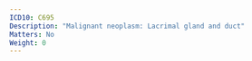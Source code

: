 ```yaml
---
ICD10: C695
Description: "Malignant neoplasm: Lacrimal gland and duct"
Matters: No
Weight: 0
---
```

